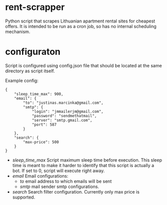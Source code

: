 # rent-scrapper
Python script that scrapes Lithuanian apartment rental sites for cheapest offers. It is intended to be run as a cron job, so has no internal scheduling mechanism.

# configuraton

Script is configured using config.json file that should be located at the same directory as script itself.

Example config:
```
{
    "sleep_time_max": 900,
    "email": {
        "to": "justinas.marcinka@gmail.com",
        "smtp": {
            "login": "jmmailerjm@gmail.com",
            "password": "sendmethatmail",
            "server": "smtp.gmail.com",
            "port": 587
        }
    },
    "search": {
        "max-price": 500
    }
}
```

- *sleep_time_max* Script maximum sleep time before execution. This sleep time is meant to make it harder to identify that this script is actually a bot. If set to 0, script will execute right away.
- *email* Email configurations:
  + *to* email address to which emails will be sent
  + *smtp* mail sender smtp configurations. 
- *search* Search filter configuration. Currently only max price is supported.
